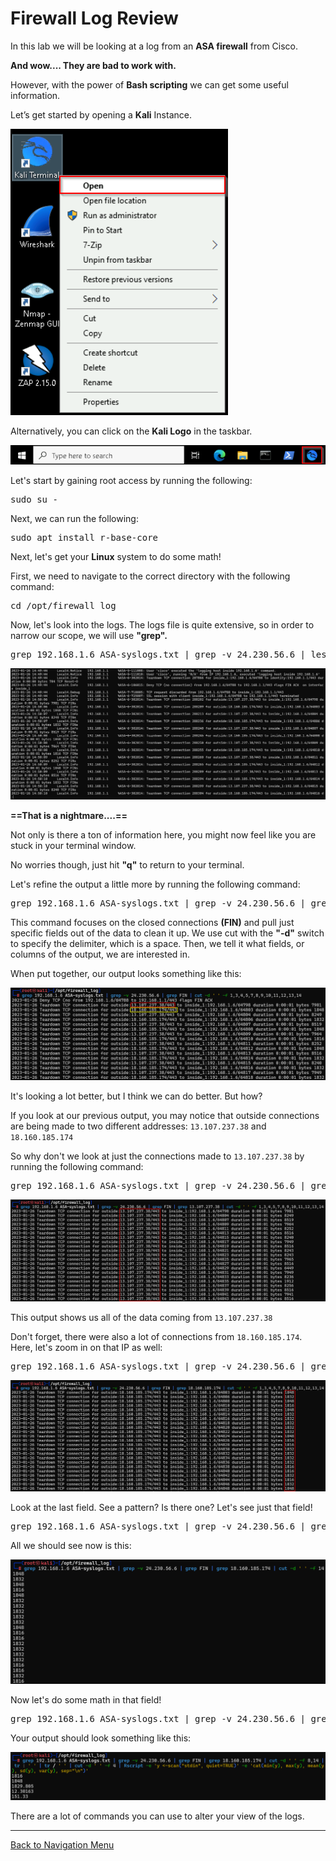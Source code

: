 
# Firewall Log Review

In this lab we will be looking at a log from an **ASA firewall** from Cisco.

**And wow....  They are bad to work with.**

However, with the power of **Bash scripting** we can get some useful information.

Let’s get started by opening a **Kali** Instance.

![](attachments/OpeningKaliInstance.png)

Alternatively, you can click on the **Kali Logo** in the taskbar.

![](attachments/TaskbarKaliIcon.png)

Let's start by gaining root access by running the following:

<pre>sudo su -</pre>

Next, we can run the following:

<pre>sudo apt install r-base-core</pre>

Next, let's get your **Linux** system to do some math!

First, we need to navigate to the correct directory with the following command:

<pre>cd /opt/firewall_log</pre>

Now, let's look into the logs.  The logs file is quite extensive, so in order to narrow our scope, we will use **"grep".**

<pre>grep 192.168.1.6 ASA-syslogs.txt | grep -v 24.230.56.6 | less</pre>

![](attachments/fwlr_lessasa.png)

**==That is a nightmare....==**

Not only is there a ton of information here, you might now feel like you are stuck in your terminal window.

No worries though, just hit **"q"** to return to your terminal.

Let's refine the output a little more by running the following command:

<pre>grep 192.168.1.6 ASA-syslogs.txt | grep -v 24.230.56.6 | grep FIN | cut -d ' ' -f 1,3,4,5,7,8,9,10,11,12,13,14</pre>

This command focuses on the closed connections **(FIN)** and pull just specific fields out of the data to clean it up.   We use cut with the **"-d"** switch to specify the delimiter, which is a space.  Then, we tell it what fields, or columns of the output, we are interested in. 

When put together, our output looks something like this:

![](attachments/fwlr_grepFIN.png)

It's looking a lot better, but I think we can do better. But how?

If you look at our previous output, you may notice that outside connections are being made to two different addresses:
`13.107.237.38` and `18.160.185.174`

So why don't we look at just the connections made to `13.107.237.38` by running the following command:

<pre>grep 192.168.1.6 ASA-syslogs.txt | grep -v 24.230.56.6 | grep FIN | grep 13.107.237.38 | cut -d ' ' -f 1,3,4,5,7,8,9,10,11,12,13,14</pre>

![](attachments/fwlr_grep13107.png)

This output shows us all of the data coming from `13.107.237.38`

Don't forget, there were also a lot of connections from `18.160.185.174`.  Here, let's zoom in on that IP as well:

<pre>grep 192.168.1.6 ASA-syslogs.txt | grep -v 24.230.56.6 | grep FIN | grep 18.160.185.174 | cut -d ' ' -f 1,3,4,5,7,8,9,10,11,12,13,14</pre>

![](attachments/fwlr_grep18160.png)

Look at the last field.  See a pattern?  Is there one?  Let's see just that field!

<pre>grep 192.168.1.6 ASA-syslogs.txt | grep -v 24.230.56.6 | grep FIN | grep 18.160.185.174 | cut -d ' ' -f 14</pre>

All we should see now is this:

![](attachments/fwlr_f14.png)

Now let's do some math in that field!

<pre>grep 192.168.1.6 ASA-syslogs.txt | grep -v 24.230.56.6 | grep FIN | grep 18.160.185.174 | cut -d ' ' -f 8,14 | tr : ' ' | tr / ' '  | cut -d ' ' -f 4 | Rscript -e 'y <-scan("stdin", quiet=TRUE)' -e 'cat(min(y), max(y), mean(y), sd(y), var(y), sep="\n")'</pre>
 
Your output should look something like this:

![](attachments/fwlr_math.png)

There are a lot of commands you can use to alter your view of the logs.  

***
[Back to Navigation Menu](/IntroClassFiles/navigation.md)

